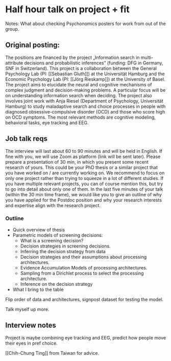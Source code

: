 # Half hour talk on project + fit

Notes: What about checking Psychonomics posters for work from out of the group.

## Original posting:
The positions are financed by the project „Information search in multi-attribute decisions and probabilistic inferences” (funding: DFG in Germany, SNF in Switzerland). This project is a collaboration between the General Psychology Lab (PI: [[Sebastian Gluth]]) at the Universität Hamburg and the Economic Psychology Lab (PI: [[Jörg Rieskamp]]) at the University of Basel. The project aims to elucidate the neural and cognitive mechanisms of complex judgment and decision-making problems. A particular focus will be on understanding information search when deciding. The project also involves joint work with Anja Riesel (Department of Psychology, Universität Hamburg) to study maladaptive search and choice processes in people with diagnosed obsessive-compulsive disorder (OCD) and those who score high on OCD symptoms. The most relevant methods are cognitive modeling, behavioral tasks, eye tracking and EEG.

## Job talk reqs
The interview will last about 60 to 90 minutes and will be held in English. If fine with you, we will use Zoom as platform (link will be sent later). Please prepare a presentation of 30 min, in which you present some recent research of yours. This could be your PhD thesis or a similar project that you have worked on / are currently working on. We recommend to focus on only one project rather than trying to squeeze in a lot of different studies. If you have multiple relevant projects, you can of course mention this, but try to go into detail about only one of them. In the last five minutes of your talk (within the 30 min time frame), we would like you to give an outline of why you have applied for the Postdoc position and why your research interests and expertise align with the research project. 


### Outline

- Quick overview of thesis
- Parametric models of screening decisions:
    - What is a screening decision?
    - Decision strategies in screening decisions.
    - Inferring the decision strategy from data
    - Decision strategies and their assumptions about processing architectures.
    - Evidence Accumulation Models of processing architectures.
    - Sampling from a Dirichlet process to select the processing architecture.
    - Inference on the decision strategy
- What I bring to the table


Flip order of data and architectures, signpost dataset for testing the model.

Talk myself up more.

## Interview notes

Project is maybe combining eye tracking and EEG, predict how people move their eyes in pref choice.

[[Chih-Chung Ting]] from Taiwan for advice.